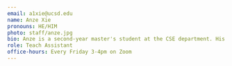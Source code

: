 ```yaml
---
email: a1xie@ucsd.edu
name: Anze Xie
pronouns: HE/HIM
photo: staff/anze.jpg
bio: Anze is a second-year master's student at the CSE department. His interests lie in large-scale machine-learning systems and algorithms. He is currently working in Prof. Hao Zhang's lab.
role: Teach Assistant
office-hours: Every Friday 3-4pm on Zoom
---
```

